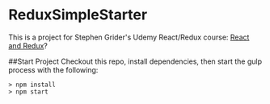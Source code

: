 # ReduxSimpleStarter

This is a project for Stephen Grider's Udemy React/Redux course: [React and Redux](https://www.udemy.com/react-redux/)?

##Start Project
Checkout this repo, install dependencies, then start the gulp process with the following:

```
> npm install
> npm start
```

